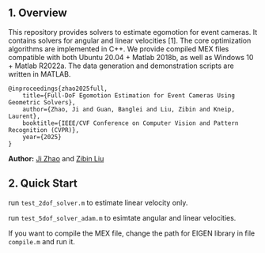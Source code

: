 ## 1. Overview

This repository provides solvers to estimate egomotion for event cameras. It contains solvers for angular and linear velocities  [1]. The core optimization algorithms are implemented in C++. We provide compiled MEX files compatible with both Ubuntu 20.04 + Matlab 2018b, as well as Windows 10 + Matlab R2022a. The data generation and demonstration scripts are written in MATLAB.


```
@inproceedings{zhao2025full,
	title={Full-DoF Egomotion Estimation for Event Cameras Using Geometric Solvers},
	author={Zhao, Ji and Guan, Banglei and Liu, Zibin and Kneip, Laurent},
	booktitle={IEEE/CVF Conference on Computer Vision and Pattern Recognition (CVPR)},
	year={2025}
}
```

**Author:** [Ji Zhao](https://sites.google.com/site/drjizhao) and [Zibin Liu](https://github.com/Zibin6)

## 2. Quick Start
 
run `test_2dof_solver.m` to estimate linear velocity only.

run `test_5dof_solver_adam.m` to esimtate angular and linear velocities.

If you want to compile the MEX file, change the path for EIGEN library in file `compile.m` and run it.